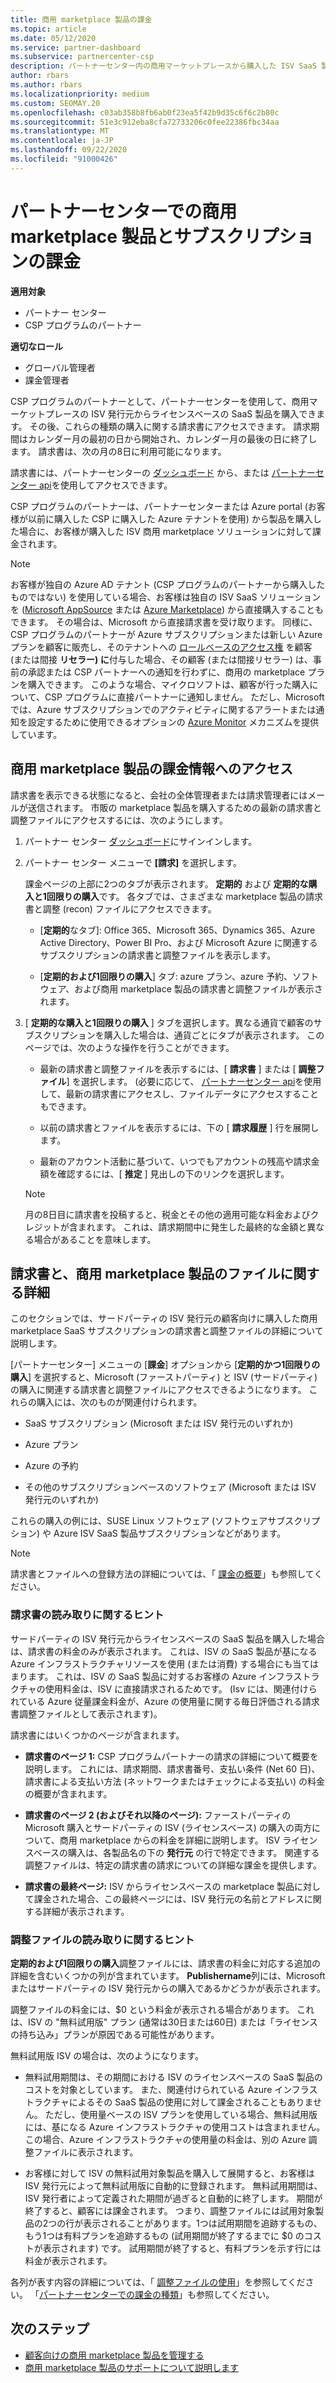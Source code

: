```yaml
---
title: 商用 marketplace 製品の課金
ms.topic: article
ms.date: 05/12/2020
ms.service: partner-dashboard
ms.subservice: partnercenter-csp
description: パートナーセンター内の商用マーケットプレースから購入した ISV SaaS 製品またはサブスクリプションの課金のしくみについて説明します。
author: rbars
ms.author: rbars
ms.localizationpriority: medium
ms.custom: SEOMAY.20
ms.openlocfilehash: c03ab358b8fb6ab0f23ea5f42b9d35c6f6c2b80c
ms.sourcegitcommit: 51e3c912eba8cfa72733206c0fee22386fbc34aa
ms.translationtype: MT
ms.contentlocale: ja-JP
ms.lasthandoff: 09/22/2020
ms.locfileid: "91000426"
---
```

# <a name="billing-for-commercial-marketplace-products-and-subscriptions-in-partner-center"></a>パートナーセンターでの商用 marketplace 製品とサブスクリプションの課金

**適用対象**

- パートナー センター
- CSP プログラムのパートナー

**適切なロール**

- グローバル管理者
- 課金管理者

CSP プログラムのパートナーとして、パートナーセンターを使用して、商用マーケットプレースの ISV 発行元からライセンスベースの SaaS 製品を購入できます。 その後、これらの種類の購入に関する請求書にアクセスできます。 請求期間はカレンダー月の最初の日から開始され、カレンダー月の最後の日に終了します。 請求書は、次の月の8日に利用可能になります。

請求書には、パートナーセンターの [ダッシュボード](https://partner.microsoft.com/dashboard/) から、または [パートナーセンター api](/partner-center/develop/)を使用してアクセスできます。

CSP プログラムのパートナーは、パートナーセンターまたは Azure portal (お客様が以前に購入した CSP に購入した Azure テナントを使用) から製品を購入した場合に、お客様が購入した ISV 商用 marketplace ソリューションに対して課金されます。

>[!NOTE]
>お客様が独自の Azure AD テナント (CSP プログラムのパートナーから購入したものではない) を使用している場合、お客様は独自の ISV SaaS ソリューションを ([Microsoft AppSource](https://appsource.microsoft.com/) または [Azure Marketplace](https://azuremarketplace.microsoft.com/)) から直接購入することもできます。 その場合は、Microsoft から直接請求書を受け取ります。 同様に、CSP プログラムのパートナーが Azure サブスクリプションまたは新しい Azure プランを顧客に販売し、そのテナントへの [ロールベースのアクセス権](/azure/role-based-access-control/built-in-roles) を顧客 (または間接 **リセラー) に**付与した場合、その顧客 (または間接リセラー) は、事前の承認または CSP パートナーへの通知を行わずに、商用の marketplace プランを購入できます。 このような場合、マイクロソフトは、顧客が行った購入について、CSP プログラムに直接パートナーに通知しません。 ただし、Microsoft では、Azure サブスクリプションでのアクティビティに関するアラートまたは通知を設定するために使用できるオプションの [Azure Monitor](/azure/azure-monitor/platform/alerts-activity-log) メカニズムを提供しています。

## <a name="access-billing-information-for-commercial-marketplace-products"></a>商用 marketplace 製品の課金情報へのアクセス

請求書を表示できる状態になると、会社の全体管理者または請求管理者にはメールが送信されます。 市販の marketplace 製品を購入するための最新の請求書と調整ファイルにアクセスするには、次のようにします。

1. パートナー センター [ダッシュボード](https://partner.microsoft.com/dashboard/)にサインインします。

2. パートナー センター メニューで **[請求]** を選択します。 

    課金ページの上部に2つのタブが表示されます。 **定期的** および **定期的な購入と1回限りの購入**です。 各タブでは、さまざまな marketplace 製品の請求書と調整 (recon) ファイルにアクセスできます。

    - [**定期的**なタブ]: Office 365、Microsoft 365、Dynamics 365、Azure Active Directory、Power BI Pro、および Microsoft Azure に関連するサブスクリプションの請求書と調整ファイルを表示します。

    - [**定期的および1回限りの購入**] タブ: azure プラン、azure 予約、ソフトウェア、および商用 marketplace 製品の請求書と調整ファイルが表示されます。
  
3. [ **定期的な購入と1回限りの購入** ] タブを選択します。異なる通貨で顧客のサブスクリプションを購入した場合は、通貨ごとにタブが表示されます。 このページでは、次のような操作を行うことができます。

    - 最新の請求書と調整ファイルを表示するには、[ **請求書** ] または [ **調整ファイル**] を選択します。 (必要に応じて、 [パートナーセンター api](/partner-center/develop/)を使用して、最新の請求書にアクセスし、ファイルデータにアクセスすることもできます。

    - 以前の請求書とファイルを表示するには、下の [ **請求履歴** ] 行を展開します。

    - 最新のアカウント活動に基づいて、いつでもアカウントの残高や請求金額を確認するには、[ **推定** ] 見出しの下のリンクを選択します。  

    >[!NOTE]
    > 月の8日目に請求書を投稿すると、税金とその他の適用可能な料金およびクレジットが含まれます。 これは、請求期間中に発生した最終的な金額と異なる場合があることを意味します。

## <a name="more-about-invoices-and-recon-files-for-commercial-marketplace-products"></a>請求書と、商用 marketplace 製品のファイルに関する詳細

このセクションでは、サードパーティの ISV 発行元の顧客向けに購入した商用 marketplace SaaS サブスクリプションの請求書と調整ファイルの詳細について説明します。

[パートナーセンター] メニューの [**課金**] オプションから [**定期的かつ1回限りの購入**] を選択すると、Microsoft (ファーストパーティ) と ISV (サードパーティ) の購入に関連する請求書と調整ファイルにアクセスできるようになります。 これらの購入には、次のものが関連付けられます。

- SaaS サブスクリプション (Microsoft または ISV 発行元のいずれか)

- Azure プラン

- Azure の予約

- その他のサブスクリプションベースのソフトウェア (Microsoft または ISV 発行元のいずれか)

これらの購入の例には、SUSE Linux ソフトウェア (ソフトウェアサブスクリプション) や Azure ISV SaaS 製品サブスクリプションなどがあります。

>[!NOTE]
> 請求書とファイルへの登録方法の詳細については、「 [課金の概要](billing.md)」も参照してください。

### <a name="tips-on-reading-your-invoice"></a>請求書の読み取りに関するヒント

サードパーティの ISV 発行元からライセンスベースの SaaS 製品を購入した場合は、請求書の料金のみが表示されます。 これは、ISV の SaaS 製品が基になる Azure インフラストラクチャリソースを使用 (または消費) する場合にも当てはまります。 これは、ISV の SaaS 製品に対するお客様の Azure インフラストラクチャの使用料金は、ISV に直接請求されるためです。 (Isv には、関連付けられている Azure 従量課金料金が、Azure の使用量に関する毎日評価される請求書調整ファイルとして表示されます)。

請求書にはいくつかのページが含まれます。

- **請求書のページ 1:** CSP プログラムパートナーの請求の詳細について概要を説明します。 これには、請求期間、請求書番号、支払い条件 (Net 60 日)、請求書による支払い方法 (ネットワークまたはチェックによる支払い) の料金の概要が含まれます。

- **請求書のページ 2 (およびそれ以降のページ):** ファーストパーティの Microsoft 購入とサードパーティの ISV (ライセンスベース) の購入の両方について、商用 marketplace からの料金を詳細に説明します。 ISV ライセンスベースの購入は、各製品名の下の **発行元** の行で特定できます。 関連する調整ファイルは、特定の請求書の請求についての詳細な課金を提供します。

- **請求書の最終ページ:** ISV からライセンスベースの marketplace 製品に対して課金された場合、この最終ページには、ISV 発行元の名前とアドレスに関する詳細が表示されます。

### <a name="tips-on-reading-your-reconciliation-file"></a>調整ファイルの読み取りに関するヒント

**定期的および1回限りの購入**調整ファイルには、請求書の料金に対応する追加の詳細を含むいくつかの列が含まれています。 **Publishername**列には、Microsoft またはサードパーティの ISV 発行元からの購入であるかどうかが表示されます。

調整ファイルの料金には、$0 という料金が表示される場合があります。 これは、ISV の "無料試用版" プラン (通常は30日または60日) または「ライセンスの持ち込み」プランが原因である可能性があります。

無料試用版 ISV の場合は、次のようになります。

- 無料試用期間は、その期間における ISV のライセンスベースの SaaS 製品のコストを対象としています。 また、関連付けられている Azure インフラストラクチャによるその SaaS 製品の使用に対して課金されることもありません。  ただし、使用量ベースの ISV プランを使用している場合、無料試用版には、基になる Azure インフラストラクチャの使用コストは含まれません。 この場合、Azure インフラストラクチャの使用量の料金は、別の Azure 調整ファイルに表示されます。

- お客様に対して ISV の無料試用対象製品を購入して展開すると、お客様は ISV 発行元によって無料試用版に自動的に登録されます。 無料試用期間は、ISV 発行者によって定義された期間が過ぎると自動的に終了します。 期間が終了すると、顧客には課金されます。 つまり、調整ファイルには試用対象製品の2つの行が表示されることがあります。1つは試用期間を追跡するもの、もう1つは有料プランを追跡するもの (試用期間が終了するまでに $0 のコストが表示されます) です。 試用期間が終了すると、有料プランを示す行には料金が表示されます。 

各列が表す内容の詳細については、「 [調整ファイルの使用](use-the-reconciliation-files.md)」を参照してください。 「[パートナーセンターでの課金の種類](billing-different-types.md)」も参照してください。

## <a name="next-steps"></a>次のステップ

- [顧客向けの商用 marketplace 製品を管理する](csp-commercial-marketplace-manage.md)
- [商用 marketplace 製品のサポートについて説明します](csp-commercial-marketplace-support.md)